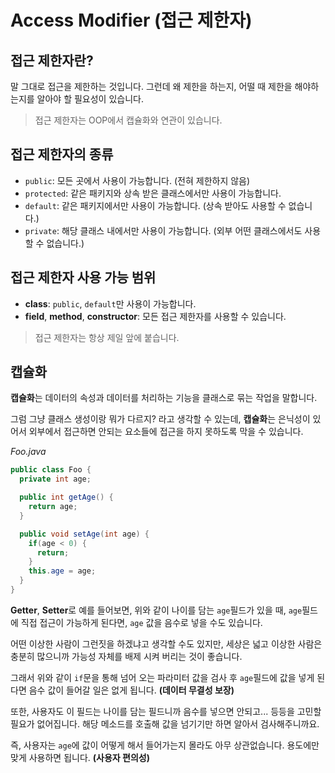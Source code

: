 # Access Modifier (접근 제한자)

## 접근 제한자란?

말 그대로 접근을 제한하는 것입니다.
그런데 왜 제한을 하는지, 어떨 때 제한을 해야하는지를 알아야 할 필요성이 있습니다.

> 접근 제한자는 OOP에서 캡슐화와 연관이 있습니다.

## 접근 제한자의 종류

- `public`: 모든 곳에서 사용이 가능합니다. (전혀 제한하지 않음)
- `protected`: 같은 패키지와 상속 받은 클래스에서만 사용이 가능합니다.
- `default`: 같은 패키지에서만 사용이 가능합니다. (상속 받아도 사용할 수 없습니다.)
- `private`: 해당 클래스 내에서만 사용이 가능합니다. (외부 어떤 클래스에서도 사용할 수 없습니다.)

## 접근 제한자 사용 가능 범위

- **class**: `public`, `default`만 사용이 가능합니다.
- **field**, **method**, **constructor**: 모든 접근 제한자를 사용할 수 있습니다.

> 접근 제한자는 항상 제일 앞에 붙습니다.

## 캡슐화

**캡슐화**는 데이터의 속성과 데이터를 처리하는 기능을 클래스로 묶는 작업을 말합니다.

그럼 그냥 클래스 생성이랑 뭐가 다르지? 라고 생각할 수 있는데, **캡슐화**는 은닉성이 있어서 외부에서 접근하면 안되는 요소들에 접근을 하지 못하도록 막을 수 있습니다.

*Foo.java*
```java
public class Foo {
  private int age;

  public int getAge() {
    return age;
  }

  public void setAge(int age) {
    if(age < 0) {
      return;
    }
    this.age = age;
  } 
}
```

**Getter**, **Setter**로 예를 들어보면, 위와 같이 나이를 담는 `age`필드가 있을 때,
`age`필드에 직접 접근이 가능하게 된다면, `age` 값을 음수로 넣을 수도 있습니다.

어떤 이상한 사람이 그런짓을 하겠냐고 생각할 수도 있지만,
세상은 넓고 이상한 사람은 충분히 많으니까 가능성 자체를 배제 시켜 버리는 것이 좋습니다.

그래서 위와 같이 `if`문을 통해 넘어 오는 파라미터 값을 검사 후 `age`필드에 값을 넣게 된다면 음수 값이 들어갈 일은 없게 됩니다. **(데이터 무결성 보장)**

또한, 사용자도 이 필드는 나이를 담는 필드니까 음수를 넣으면 안되고... 등등을 고민할 필요가 없어집니다.
해당 메소드를 호출해 값을 넘기기만 하면 알아서 검사해주니까요.

즉, 사용자는 `age`에 값이 어떻게 해서 들어가는지 몰라도 아무 상관없습니다. 용도에만 맞게 사용하면 됩니다. **(사용자 편의성)**
